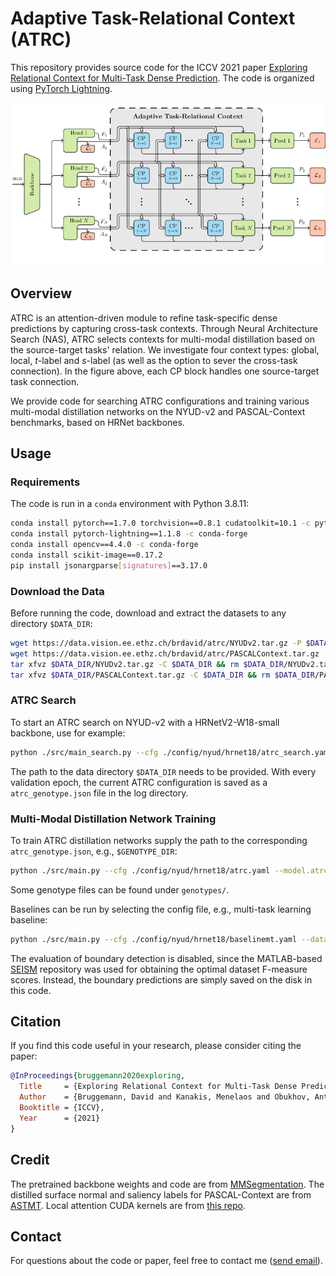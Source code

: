 # Adaptive Task-Relational Context (ATRC)

This repository provides source code for the ICCV 2021 paper [Exploring Relational Context for Multi-Task Dense Prediction](https://arxiv.org/abs/2104.13874). The code is organized using [PyTorch Lightning](https://github.com/PyTorchLightning/pytorch-lightning). 

<img src="./docs/teaser.png" width="900"/>

## Overview

ATRC is an attention-driven module to refine task-specific dense predictions by capturing cross-task contexts. Through Neural Architecture Search (NAS), ATRC selects contexts for multi-modal distillation based on the source-target tasks' relation. We investigate four context types: global, local, *t*-label and *s*-label (as well as the option to sever the cross-task connection). In the figure above, each CP block handles one source-target task connection.

We provide code for searching ATRC configurations and training various multi-modal distillation networks on the NYUD-v2 and PASCAL-Context benchmarks, based on HRNet backbones. 

## Usage

### Requirements

The code is run in a `conda` environment with Python 3.8.11:
```bash
conda install pytorch==1.7.0 torchvision==0.8.1 cudatoolkit=10.1 -c pytorch
conda install pytorch-lightning==1.1.8 -c conda-forge
conda install opencv==4.4.0 -c conda-forge
conda install scikit-image==0.17.2
pip install jsonargparse[signatures]==3.17.0
```

### Download the Data

Before running the code, download and extract the datasets to any directory `$DATA_DIR`:
```bash
wget https://data.vision.ee.ethz.ch/brdavid/atrc/NYUDv2.tar.gz -P $DATA_DIR
wget https://data.vision.ee.ethz.ch/brdavid/atrc/PASCALContext.tar.gz -P $DATA_DIR
tar xfvz $DATA_DIR/NYUDv2.tar.gz -C $DATA_DIR && rm $DATA_DIR/NYUDv2.tar.gz
tar xfvz $DATA_DIR/PASCALContext.tar.gz -C $DATA_DIR && rm $DATA_DIR/PASCALContext.tar.gz
```

### ATRC Search

To start an ATRC search on NYUD-v2 with a HRNetV2-W18-small backbone, use for example:
```bash
python ./src/main_search.py --cfg ./config/nyud/hrnet18/atrc_search.yaml --datamodule.data_dir $DATA_DIR --trainer.gpus 2 --trainer.accelerator ddp
```
The path to the data directory `$DATA_DIR` needs to be provided. With every validation epoch, the current ATRC configuration is saved as a `atrc_genotype.json` file in the log directory.

### Multi-Modal Distillation Network Training

To train ATRC distillation networks supply the path to the corresponding `atrc_genotype.json`, e.g., `$GENOTYPE_DIR`: 
```bash
python ./src/main.py --cfg ./config/nyud/hrnet18/atrc.yaml --model.atrc_genotype_path $GENOTYPE_DIR/atrc_genotype.json --datamodule.data_dir $DATA_DIR --trainer.gpus 1
```
Some genotype files can be found under `genotypes/`.

Baselines can be run by selecting the config file, e.g., multi-task learning baseline:
```bash
python ./src/main.py --cfg ./config/nyud/hrnet18/baselinemt.yaml --datamodule.data_dir $DATA_DIR --trainer.gpus 1
```

The evaluation of boundary detection is disabled, since the MATLAB-based [SEISM](https://github.com/jponttuset/seism) repository was used for obtaining the optimal dataset F-measure scores. Instead, the boundary predictions are simply saved on the disk in this code.

## Citation

If you find this code useful in your research, please consider citing the paper:
```bibtex
@InProceedings{bruggemann2020exploring,
  Title     = {Exploring Relational Context for Multi-Task Dense Prediction},
  Author    = {Bruggemann, David and Kanakis, Menelaos and Obukhov, Anton and Georgoulis, Stamatios and Van Gool, Luc},
  Booktitle = {ICCV},
  Year      = {2021}
}
```

## Credit

The pretrained backbone weights and code are from [MMSegmentation](https://github.com/open-mmlab/mmsegmentation). The distilled surface normal and saliency labels for PASCAL-Context are from [ASTMT](https://github.com/facebookresearch/astmt). Local attention CUDA kernels are from [this repo](https://github.com/zzd1992/Image-Local-Attention).

## Contact

For questions about the code or paper, feel free to contact me ([send email](mailto:brdavid@vision.ee.ethz.ch)).

